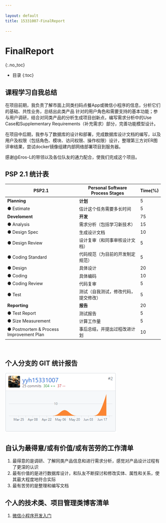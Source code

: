 ```yaml
---

layout: default
title: 15331007-FinalReport

---
```

# FinalReport
{:.no_toc}

* 目录
{:toc}

## 课程学习自我总结

在项目前期，我负责了解市面上同类扫码点餐App或微信小程序的信息，分析它们的基础、共性业务，总结出此类产品 针对的用户角色和需要支持的基本功能；参与用户调研，结合对同类产品的分析生成项目创新点，编写需求分析中的Use Case和Supplementary Requirements（补充需求）部分，完善功能模型设计。

在项目中后期，我参与了数据库的设计和部署，完成数据库设计文档的编写，以及用户及权限（包括角色、模块、访问权限、操作权限）设计，整理第三方对ER图评审结果，尝试docker镜像组建内部网络部署项目到服务器。

感谢@Eros-L的带领以及各位队友的通力配合，使我们完成这个项目。
<br/>

## PSP 2.1 统计表

| PSP2.1          | Personal Software Process Stages | Time(%) |
|-----------------|----------------------------------|---------|
|**Planning**         |	**计划**	                            |    5    |
|● Estimate         |	估计这个任务需要多长时间             |	  5    |
|**Develoment**       |	**开发**                              |	  75    |
|● Analysis         |	需求分析（包括学习新技术）            |	  15    |
|● Design Spec      |	生成设计文档                        |	  10   |
|● Design Review    |	设计复审（和同事审核设计文档）         |	  5   |
|● Coding Standard  |	代码规范（为目前的开发制定规范）       |	 5   |
|● Design           |	具体设计                           |    20    |
|● Coding           |	具体编码                           |	 10   |
|● Coding Review    |	代码复审                           |	 5   |
|● Test             |	测试（自我测试，修改代码，提交修改）    |	   5   |
|**Reporting**        |	**报告**                               |	20    |
|● Test Report      |	测试报告                           |	 5   |
|● Size Measurement |	计算工作量                         |	   5    |
|● Postmortem & Process Improvement Plan|	事后总结，并提出过程改进计划| 10	|
<br/>

## 个人分支的 GIT 统计报告

![](https://github.com/OrderingService/Dashboard/blob/gh-pages/imgs/15331007_commit_1.PNG)
<br/>

## 自认为最得意/或有价值/或有苦劳的工作清单

1. 最得意的是调研、了解同类产品信息和进行需求分析，感觉对产品设计过程有了更深的认识
2. 最有价值的是进行数据库设计，和队友不断探讨和修改实体、属性和关系，使其最大程度地符合实际
3. 最有苦劳的是整理和编写文档


## 个人的技术类、项目管理类博客清单

1. [微信小程序开发入门](https://blog.csdn.net/cai_yt_/article/details/79954188)
